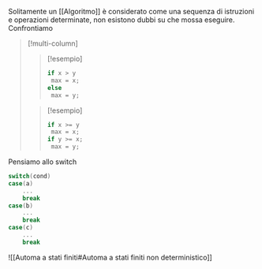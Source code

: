 Solitamente un [[Algoritmo]] è considerato come una sequenza di istruzioni e operazioni determinate, non esistono dubbi su che mossa eseguire. Confrontiamo

>[!multi-column]
>
>>[!esempio]
>>```c
>>if x > y
>>	max = x;
>>else
>>	max = y;
>>```
>
>>[!esempio]
>>```c
>>if x >= y
>>	max = x;
>>if y >= x;
>>	max = y;
>>```

Pensiamo allo switch

```c
switch(cond)
case(a)
	...
	break
case(b)
	...
	break
case(c)
	...
	break
```


![[Automa a stati finiti#Automa a stati finiti non deterministico]]
